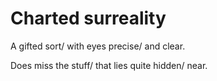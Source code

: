 # Charted surreality

A gifted sort/
with eyes precise/
and clear.

Does miss the stuff/
that lies quite hidden/
near.
